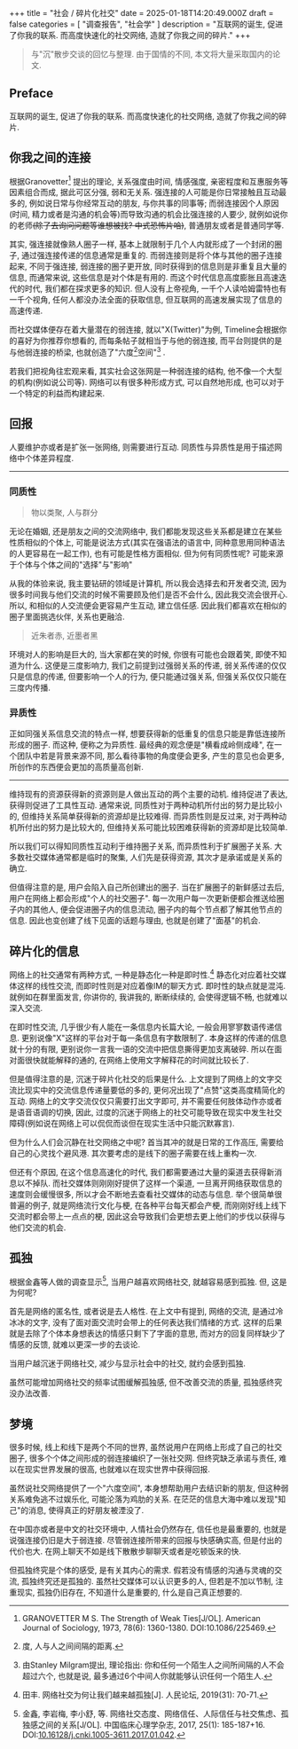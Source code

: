 +++
title = "社会 / 碎片化社交"
date = 2025-01-18T14:20:49.000Z
draft = false
categories = [ "调查报告", "社会学" ]
description = "互联网的诞生, 促进了你我的联系. 而高度快速化的社交网络, 造就了你我之间的碎片."
+++

> 与"沉"散步交谈的回忆与整理. 由于国情的不同, 本文将大量采取国内的论文.

## Preface

互联网的诞生, 促进了你我的联系. 而高度快速化的社交网络, 造就了你我之间的碎片.

## 你我之间的连接

根据Granovetter[^granovetterStrengthWeakTies1973] 提出的理论, 关系强度由时间, 情感强度, 亲密程度和互惠服务等因素组合而成, 据此可区分强, 弱和无关系. 强连接的人可能是你日常接触且互动最多的, 例如说日常与你经常互动的朋友, 与你共事的同事等; 而弱连接因个人原因(时间, 精力或者是沟通的机会等)而导致沟通的机会比强连接的人要少, 就例如说你的老师~~(除了去询问问题等谁想被找? 中式恐怖片哈)~~, 普通朋友或者是普通同学等.

其实, 强连接就像熟人圈子一样, 基本上就限制于几个人内就形成了一个封闭的圈子, 通过强连接传递的信息通常是重复的. 而弱连接则是将个体与其他的圈子连接起来, 不同于强连接, 弱连接的圈子更开放, 同时获得到的信息则是非重复且大量的信息, 而通常来说, 这些信息是对个体是有用的. 而这个时代信息高度膨胀且高速迭代的时代, 我们都在探求更多的知识. 但人没有上帝视角, 一千个人读哈姆雷特也有一千个视角, 任何人都没办法全面的获取信息, 但互联网的高速发展实现了信息的高速传递. 

而社交媒体便存在着大量潜在的弱连接, 就以"X(Twitter)"为例, Timeline会根据你的喜好为你推荐你想看的, 而每条帖子就相当于与他的弱连接, 而平台则提供的是与他弱连接的桥梁, 也就创造了"六度[^Degree]空间"[^stanleySmallWorldPhenomenon1967] .

若我们把视角往宏观来看, 其实社会这张网是一种弱连接的结构, 他不像一个大型的机构(例如说公司等). 网络可以有很多种形成方式, 可以自然地形成, 也可以对于一个特定的利益而构建起来.

## 回报

人要维护亦或者是扩张一张网络, 则需要进行互动. 同质性与异质性是用于描述网络中个体差异程度.

---

### 同质性

> 物以类聚, 人与群分

无论在婚姻, 还是朋友之间的交流网络中, 我们都能发现这些关系都是建立在某些性质相似的个体上, 可能是说法方式(其实在强语法的语言中, 同种意思用同种语法的人更容易在一起工作), 也有可能是性格方面相似. 但为何有同质性呢? 可能来源于个体与个体之间的"选择"与"影响"

从我的体验来说, 我主要钻研的领域是计算机, 所以我会选择去和开发者交流, 因为很多时间我与他们交流的时候不需要顾及他们是否不会什么, 因此我交流会很开心. 所以, 和相似的人交流便会更容易产生互动, 建立信任感. 因此我们都喜欢在相似的圈子里面挑选伙伴, 关系也更融洽.

> 近朱者赤, 近墨者黑

环境对人的影响是巨大的, 当大家都在笑的时候, 你很有可能也会跟着笑, 即使不知道为什么. 这便是三度影响力, 我们之前提到过强弱关系的传递, 弱关系传递的仅仅只是信息的传递, 但要影响一个人的行为, 便只能通过强关系, 但强关系仅仅只能在三度内传播.

### 异质性

正如同强关系信息交流的特点一样, 想要获得新的低重复的信息只能是靠低连接所形成的圈子. 而这种, 便称之为异质性. 最经典的观念便是"横看成岭侧成峰", 在一个团队中若是背景来源不同, 那么看待事物的角度便会更多, 产生的意见也会更多, 所创作的东西便会更加的高质量高创新.

---

维持现有的资源获得新的资源则是人做出互动的两个主要的动机. 维持促进了表达, 获得则促进了工具性互动. 通常来说, 同质性对于两种动机所付出的努力是比较小的, 但维持关系简单获得新的资源却是比较难得. 而异质性则是反过来, 对于两种动机所付出的努力是比较大的, 但维持关系可能比较困难获得新的资源却是比较简单.

所以我们可以得知同质性互动利于维持圈子关系, 而异质性利于扩展圈子关系. 大多数社交媒体通常都是临时的聚集, 人们先是获得资源, 其次才是承诺或是关系的确立.

但值得注意的是, 用户会陷入自己所创建出的圈子. 当在扩展圈子的新鲜感过去后, 用户在网络上都会形成"个人的社交圈子". 每一次用户每一次更新便都会推送给圈子内的其他人, 便会促进圈子内的信息流动, 圈子内的每个节点都了解其他节点的信息. 因此也变创建了线下见面的话题与理由, 也就是创建了"面基"的机会.

## 碎片化的信息

网络上的社交通常有两种方式, 一种是静态化一种是即时性.[^tianWangLuo2019] 静态化对应着社交媒体这样的线性交流, 而即时性则是对应着像IM的聊天方式. 即时性的缺点就是混沌. 就例如在群里面发言, 你讲你的, 我讲我的, 断断续续的, 会使得逻辑不畅, 也就难以深入交流.

在即时性交流, 几乎很少有人能在一条信息内长篇大论, 一般会用寥寥数语传递信息. 更别说像"X"这样的平台对于每一条信息有字数限制了. 本身这样的传递的信息就十分的有限, 更别说你一言我一语的交流中把信息撕得更加支离破碎. 所以在面对面很快就能解释的通的, 在网络上使用文字解释花的时间就比较长了.

但是值得注意的是, 沉迷于碎片化社交的后果是什么. 上文提到了网络上的文字交流比现实中的交流信息传递量要低的多的, 更何况出现了"点赞"这类高度精简化的互动. 网络上的文字交流仅仅只需要打出文字即可, 并不需要任何肢体动作亦或者是语音语调的切换, 因此, 过度的沉迷于网络上的社交可能导致在现实中发生社交障碍(例如说在网络上可以侃侃而谈但在现实生活中只能沉默寡言).

但为什么人们会沉静在社交网络之中呢? 首当其冲的就是日常的工作高压, 需要给自己的心灵找个避风港. 其次要考虑的是线下的圈子需要在线上重构一次. 

但还有个原因, 在这个信息高速化的时代, 我们都需要通过大量的渠道去获得新消息以不掉队. 而社交媒体则刚刚好提供了这样一个渠道, 一旦离开网络获取信息的速度则会缓慢很多, 所以才会不断地去查看社交媒体的动态与信息. 举个很简单很普遍的例子, 就是网络流行文化与梗, 在各种平台每天都会产梗, 而刚刚好线上线下交流时都会带上一点点的梗, 因此这会导致我们会更想去更上他们的步伐以获得与他们交流的机会.

## 孤独

根据金鑫等人做的调查显示[^jingWangLuo2017], 当用户越喜欢网络社交, 就越容易感到孤独. 但, 这是为何呢?

首先是网络的匿名性, 或者说是去人格性. 在上文中有提到, 网络的交流, 是通过冷冰冰的文字, 没有了面对面交流时会带上的任何表达我们情绪的方式. 这样的后果就是去除了个体本身想表达的情感只剩下了字面的意思, 而对方的回复同样缺少了情感的反馈, 就难以更深一步的去谈论. 

当用户越沉迷于网络社交, 减少与显示社会中的社交, 就约会感到孤独. 

虽然可能增加网络社交的频率试图缓解孤独感, 但不改善交流的质量, 孤独感终究没办法改善.

## 梦境

很多时候, 线上和线下是两个不同的世界, 虽然说用户在网络上形成了自己的社交圈子, 很多个个体之间形成的弱连接编织了一张社交网. 但终究缺乏承诺与责任, 难以在现实世界发展的很高, 也就难以在现实世界中获得回报.

虽然说社交网络提供了一个"六度空间", 本身想帮助用户去结识新的朋友, 但这种弱关系难免逃不过娱乐化, 可能沦落为鸡肋的关系. 在茫茫的信息大海中难以发现"知己"的消息, 使得真正的好朋友被湮没了.

在中国亦或者是中文的社交环境中, 人情社会仍然存在, 信任也是最重要的, 也就是说强连接仍旧是大于弱连接. 尽管弱连接所带来的回报与快感确实高, 但是付出的代价也大. 在网上聊天不如是线下散散步聊聊天或者是吃顿饭来的快.

但孤独终究是个体的感受, 是有关其内心的需求. 假若没有情感的沟通与灵魂的交流, 孤独终究还是孤独的. 虽然社交媒体可以认识更多的人, 但若是不加以节制, 注重现实, 孤独仍旧存在, 不知道什么是重要的, 什么是自己真正想要的.

[^granovetterStrengthWeakTies1973]: GRANOVETTER M S. The Strength of Weak Ties[J/OL]. American Journal of Sociology, 1973, 78(6): 1360-1380. DOI:10.1086/225469.
[^stanleySmallWorldPhenomenon1967]: 由Stanley Milgram提出, 理论指出: 你和任何一个陌生人之间所间隔的人不会超过六个, 也就是说, 最多通过6个中间人你就能够认识任何一个陌生人.
[^tianWangLuo2019]: 田丰. 网络社交为何让我们越来越孤独[J]. 人民论坛, 2019(31): 70-71.
[^jingWangLuo2017]: 金鑫, 李岩梅, 李小舒, 等. 网络社交态度、网络信任、人际信任与社交焦虑、孤独感之间的关系[J/OL]. 中国临床心理学杂志, 2017, 25(1): 185-187+16. DOI:[10.16128/j.cnki.1005-3611.2017.01.042](https://doi.org/10.16128/j.cnki.1005-3611.2017.01.042).
[^Degree]: 度, 人与人之间间隔的距离.
